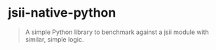 # jsii-native-python

> A simple Python library to benchmark against a jsii module with similar, simple logic.
